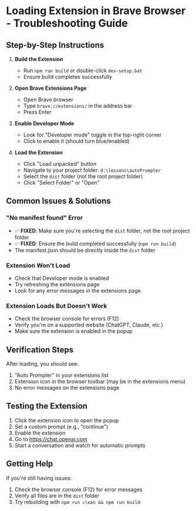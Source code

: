 # Loading Extension in Brave Browser - Troubleshooting Guide

## Step-by-Step Instructions

1. **Build the Extension**
   - Run `npm run build` or double-click `dev-setup.bat`
   - Ensure build completes successfully

2. **Open Brave Extensions Page**
   - Open Brave browser
   - Type `brave://extensions/` in the address bar
   - Press Enter

3. **Enable Developer Mode**
   - Look for "Developer mode" toggle in the top-right corner
   - Click to enable it (should turn blue/enabled)

4. **Load the Extension**
   - Click "Load unpacked" button
   - Navigate to your project folder: `d:\lessons\autoPrompter`
   - Select the `dist` folder (not the root project folder)
   - Click "Select Folder" or "Open"

## Common Issues & Solutions

### "No manifest found" Error
- ✅ **FIXED**: Make sure you're selecting the `dist` folder, not the root project folder
- ✅ **FIXED**: Ensure the build completed successfully (`npm run build`)
- The manifest.json should be directly inside the `dist` folder

### Extension Won't Load
- Check that Developer mode is enabled
- Try refreshing the extensions page
- Look for any error messages in the extensions page

### Extension Loads But Doesn't Work
- Check the browser console for errors (F12)
- Verify you're on a supported website (ChatGPT, Claude, etc.)
- Make sure the extension is enabled in the popup

## Verification Steps

After loading, you should see:
1. "Auto Prompter" in your extensions list
2. Extension icon in the browser toolbar (may be in the extensions menu)
3. No error messages on the extensions page

## Testing the Extension

1. Click the extension icon to open the popup
2. Set a custom prompt (e.g., "continue")
3. Enable the extension
4. Go to https://chat.openai.com
5. Start a conversation and watch for automatic prompts

## Getting Help

If you're still having issues:
1. Check the browser console (F12) for error messages
2. Verify all files are in the `dist` folder
3. Try rebuilding with `npm run clean && npm run build`
